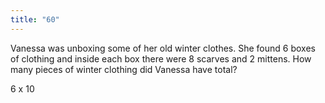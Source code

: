 ```yaml
---
title: "60"
---
```

Vanessa was unboxing some of her old winter clothes. She found 6 boxes of clothing and inside each box there were 8 scarves and 2 mittens. How many pieces of winter clothing did Vanessa have total?

6 x 10

